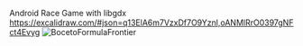 Android Race Game with libgdx
https://excalidraw.com/#json=q13ElA6m7VzxDf7O9Yznl,oANMlRrO0397gNFct4Evyg
![BocetoFormulaFrontier](https://github.com/mateosolinho/FormulaFrontier/assets/124877302/07fe611e-c250-4b75-a404-a75682c6eb27)
